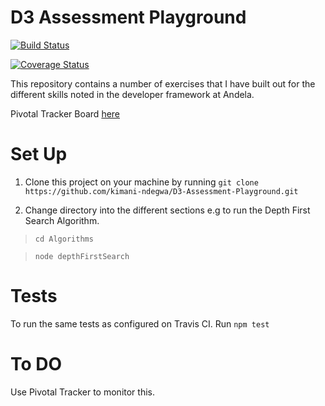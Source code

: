 # D3 Assessment Playground

[![Build Status](https://travis-ci.org/kimani-ndegwa/D3-Assessment-Playground.svg?branch=setup-tdd)](https://travis-ci.org/kimani-ndegwa/D3-Assessment-Playground)

[![Coverage Status](https://coveralls.io/repos/github/kimani-ndegwa/D3-Assessment-Playground/badge.svg?branch=setup-tdd)](https://coveralls.io/github/kimani-ndegwa/D3-Assessment-Playground?branch=setup-tdd)

This repository contains a number of exercises that I have built out for the different skills noted in the developer framework at Andela.

Pivotal Tracker Board [here]("https://www.pivotaltracker.com/n/projects/2175602")
# Set Up

1. Clone this project on your machine by running `git clone https://github.com/kimani-ndegwa/D3-Assessment-Playground.git`

2. Change directory into the different sections e.g to run the Depth First Search Algorithm.

> `cd Algorithms`

> `node depthFirstSearch`

# Tests

To run the same tests as configured on Travis CI. Run `npm test`

# To DO

Use Pivotal Tracker to monitor this.